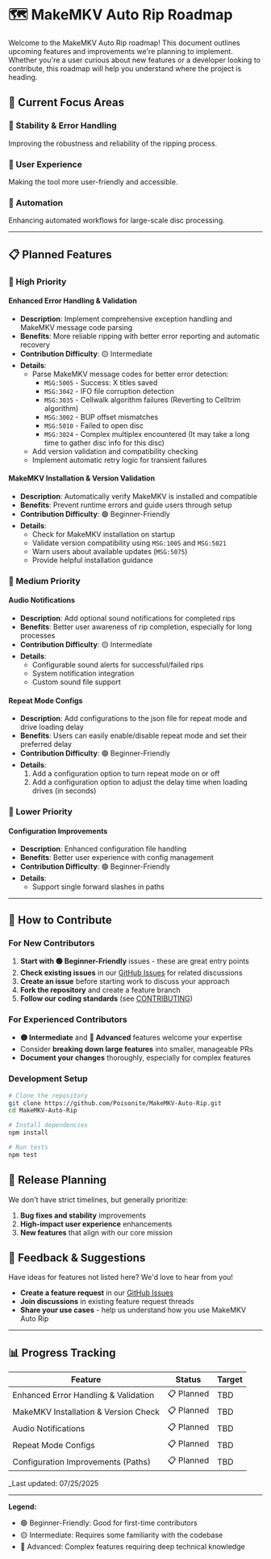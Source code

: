 # 🗺️ MakeMKV Auto Rip Roadmap

Welcome to the MakeMKV Auto Rip roadmap! This document outlines upcoming features and improvements we're planning to implement. Whether you're a user curious about new features or a developer looking to contribute, this roadmap will help you understand where the project is heading.

## 🎯 Current Focus Areas

### 🔧 Stability & Error Handling

Improving the robustness and reliability of the ripping process.

### 🎵 User Experience

Making the tool more user-friendly and accessible.

### 🔄 Automation

Enhancing automated workflows for large-scale disc processing.

---

## 📋 Planned Features

### 🚀 High Priority

#### Enhanced Error Handling & Validation

- **Description**: Implement comprehensive exception handling and MakeMKV message code parsing
- **Benefits**: More reliable ripping with better error reporting and automatic recovery
- **Contribution Difficulty**: 🟡 Intermediate
- **Details**:
  - Parse MakeMKV message codes for better error detection:
    - `MSG:5005` - Success: X titles saved
    - `MSG:3042` - IFO file corruption detection
    - `MSG:3035` - Cellwalk algorithm failures (Reverting to Celltrim algorithm)
    - `MSG:3002` - BUP offset mismatches
    - `MSG:5010` - Failed to open disc
    - `MSG:3024` - Complex multiplex encountered (It may take a long time to gather disc info for this disc)
  - Add version validation and compatibility checking
  - Implement automatic retry logic for transient failures

#### MakeMKV Installation & Version Validation

- **Description**: Automatically verify MakeMKV is installed and compatible
- **Benefits**: Prevent runtime errors and guide users through setup
- **Contribution Difficulty**: 🟢 Beginner-Friendly
- **Details**:
  - Check for MakeMKV installation on startup
  - Validate version compatibility using `MSG:1005` and `MSG:5021`
  - Warn users about available updates (`MSG:5075`)
  - Provide helpful installation guidance

### 🎵 Medium Priority

#### Audio Notifications

- **Description**: Add optional sound notifications for completed rips
- **Benefits**: Better user awareness of rip completion, especially for long processes
- **Contribution Difficulty**: 🟡 Intermediate
- **Details**:
  - Configurable sound alerts for successful/failed rips
  - System notification integration
  - Custom sound file support

#### Repeat Mode Configs

- **Description**: Add configurations to the json file for repeat mode and drive loading delay
- **Benefits**: Users can easily enable/disable repeat mode and set their preferred delay
- **Contribution Difficulty**: 🟢 Beginner-Friendly
- **Details**:
  1. Add a configuration option to turn repeat mode on or off
  2. Add a configuration option to adjust the delay time when loading drives (in seconds)

### 🔄 Lower Priority

#### Configuration Improvements

- **Description**: Enhanced configuration file handling
- **Benefits**: Better user experience with config management
- **Contribution Difficulty**: 🟢 Beginner-Friendly
- **Details**:
  - Support single forward slashes in paths

---

## 🤝 How to Contribute

### For New Contributors

1. **Start with 🟢 Beginner-Friendly** issues - these are great entry points
2. **Check existing issues** in our [GitHub Issues](../../issues) for related discussions
3. **Create an issue** before starting work to discuss your approach
4. **Fork the repository** and create a feature branch
5. **Follow our coding standards** (see [CONTRIBUTING](CONTRIBUTING.md))

### For Experienced Contributors

- **🟡 Intermediate** and **🔴 Advanced** features welcome your expertise
- Consider **breaking down large features** into smaller, manageable PRs
- **Document your changes** thoroughly, especially for complex features

### Development Setup

```bash
# Clone the repository
git clone https://github.com/Poisonite/MakeMKV-Auto-Rip.git
cd MakeMKV-Auto-Rip

# Install dependencies
npm install

# Run tests
npm test
```

## 📅 Release Planning

We don't have strict timelines, but generally prioritize:

1. **Bug fixes and stability** improvements
2. **High-impact user experience** enhancements
3. **New features** that align with our core mission

## 💬 Feedback & Suggestions

Have ideas for features not listed here? We'd love to hear from you!

- **Create a feature request** in our [GitHub Issues](../../issues)
- **Join discussions** in existing feature request threads
- **Share your use cases** - help us understand how you use MakeMKV Auto Rip

---

## 📊 Progress Tracking

| Feature                              | Status     | Target |
| ------------------------------------ | ---------- | ------ |
| Enhanced Error Handling & Validation | 📋 Planned | TBD    |
| MakeMKV Installation & Version Check | 📋 Planned | TBD    |
| Audio Notifications                  | 📋 Planned | TBD    |
| Repeat Mode Configs                  | 📋 Planned | TBD    |
| Configuration Improvements (Paths)   | 📋 Planned | TBD    |

\_Last updated: 07/25/2025

---

**Legend:**

- 🟢 Beginner-Friendly: Good for first-time contributors
- 🟡 Intermediate: Requires some familiarity with the codebase
- 🔴 Advanced: Complex features requiring deep technical knowledge
